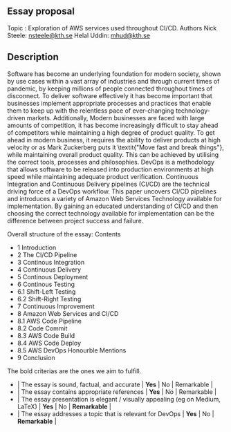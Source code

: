 ## Essay proposal
Topic : Exploration of AWS services used throughout CI/CD.
Authors
Nick Steele: nsteele@kth.se
Helal Uddin: mhud@kth.se

## Description
Software has become an underlying foundation for modern society, shown by use cases within a vast array of industries and through current times of pandemic, by keeping millions of people connected throughout times of disconnect. To deliver software effectively it has become important that businesses implement appropriate processes and practices that enable them to keep up with the relentless pace of ever-changing technology-driven markets. Additionally, Modern businesses are faced with large amounts of competition, it has become increasingly difficult to stay ahead of competitors while maintaining a high degree of product quality. To get ahead in modern business, it requires the ability to deliver products at high velocity or as Mark Zuckerberg puts it \textit{"Move fast and break things"}, while maintaining overall product quality. This can be achieved by utilising the correct tools, processes and philosophies. DevOps is a methodology that allows software to be released into production environments at high speed while maintaining adequate product verification. Continuous Integration and Continuous Delivery pipelines (CI/CD) are the technical driving force of a DevOps workflow. This paper uncovers CI/CD pipelines and introduces a variety of Amazon Web Services Technology available for implementation. By gaining an educated understanding of CI/CD and then choosing the correct technology available for implementation can be the difference between project success and failure.

Overall structure of the essay:
Contents
* 1 Introduction 
* 2 The CI/CD Pipeline
* 3 Continous Integration
* 4 Continuous Delivery
* 5 Continous Deployment
* 6 Continous Testing
* 6.1 Shift-Left Testing
* 6.2 Shift-Right Testing
* 7 Continuous Improvement
* 8 Amazon Web Services and CI/CD
* 8.1 AWS Code Pipeline
* 8.2 Code Commit
* 8.3 AWS Code Build
* 8.4 AWS Code Deploy
* 8.5 AWS DevOps Honourble Mentions
* 9 Conclusion 

The bold criterias are the ones we aim to fulfill.
* | The essay is sound, factual, and accurate                                    | **Yes** | No | Remarkable |
* | The essay contains appropriate references                                    | **Yes** | No | Remarkable |
* | The essay presentation is elegant / visually appealing (eg on Medium, LaTeX) | **Yes** | No | **Remarkable** |
* | The essay addresses a topic that is relevant for DevOps                      | **Yes** | No | **Remarkable** |
